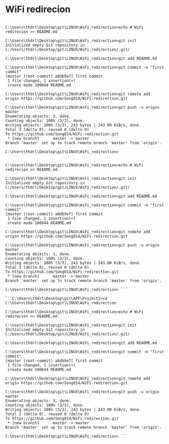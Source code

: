 # WiFi redirecion 


```C:\Users\thdrl\Desktop\git\APP\Project1>cd C:\Users\thdrl\Desktop\git\LINUX\WiFi_redirection

C:\Users\thdrl\Desktop\git\LINUX\WiFi_redirection>echo # WiFi redirecion >> README.md

C:\Users\thdrl\Desktop\git\LINUX\WiFi_redirection>git init
Initialized empty Git repository in C:/Users/thdrl/Desktop/git/LINUX/WiFi_redirection/.git/

C:\Users\thdrl\Desktop\git\LINUX\WiFi_redirection>git add README.md

C:\Users\thdrl\Desktop\git\LINUX\WiFi_redirection>git commit -m "first commit"
[master (root-commit) a8db9a7] first commit
 1 file changed, 1 insertion(+)
 create mode 100644 README.md

C:\Users\thdrl\Desktop\git\LINUX\WiFi_redirection>git remote add origin https://github.com/Song014/WiFi-redirection.git

C:\Users\thdrl\Desktop\git\LINUX\WiFi_redirection>git push -u origin master
Enumerating objects: 3, done.
Counting objects: 100% (3/3), done.
Writing objects: 100% (3/3), 243 bytes | 243.00 KiB/s, done.
Total 3 (delta 0), reused 0 (delta 0)
To https://github.com/Song014/WiFi-redirection.git
 * [new branch]      master -> master
Branch 'master' set up to track remote branch 'master' from 'origin'.

C:\Users\thdrl\Desktop\git\LINUX\WiFi_redirection>
```

```C:\Users\thdrl\Desktop\git\APP\Project1>cd C:\Users\thdrl\Desktop\git\LINUX\WiFi_redirection

C:\Users\thdrl\Desktop\git\LINUX\WiFi_redirection>echo # WiFi redirecion >> README.md

C:\Users\thdrl\Desktop\git\LINUX\WiFi_redirection>git init
Initialized empty Git repository in C:/Users/thdrl/Desktop/git/LINUX/WiFi_redirection/.git/

C:\Users\thdrl\Desktop\git\LINUX\WiFi_redirection>git add README.md

C:\Users\thdrl\Desktop\git\LINUX\WiFi_redirection>git commit -m "first commit"
[master (root-commit) a8db9a7] first commit
 1 file changed, 1 insertion(+)
 create mode 100644 README.md

C:\Users\thdrl\Desktop\git\LINUX\WiFi_redirection>git remote add origin https://github.com/Song014/WiFi-redirection.git

C:\Users\thdrl\Desktop\git\LINUX\WiFi_redirection>git push -u origin master
Enumerating objects: 3, done.
Counting objects: 100% (3/3), done.
Writing objects: 100% (3/3), 243 bytes | 243.00 KiB/s, done.
Total 3 (delta 0), reused 0 (delta 0)
To https://github.com/Song014/WiFi-redirection.git
 * [new branch]      master -> master
Branch 'master' set up to track remote branch 'master' from 'origin'.

C:\Users\thdrl\Desktop\git\LINUX\WiFi_redirection> ```

```C:\Users\thdrl\Desktop\git\APP\Project1>cd C:\Users\thdrl\Desktop\git\LINUX\WiFi_redirection

C:\Users\thdrl\Desktop\git\LINUX\WiFi_redirection>echo # WiFi redirecion >> README.md

C:\Users\thdrl\Desktop\git\LINUX\WiFi_redirection>git init
Initialized empty Git repository in C:/Users/thdrl/Desktop/git/LINUX/WiFi_redirection/.git/

C:\Users\thdrl\Desktop\git\LINUX\WiFi_redirection>git add README.md

C:\Users\thdrl\Desktop\git\LINUX\WiFi_redirection>git commit -m "first commit"
[master (root-commit) a8db9a7] first commit
 1 file changed, 1 insertion(+)
 create mode 100644 README.md

C:\Users\thdrl\Desktop\git\LINUX\WiFi_redirection>git remote add origin https://github.com/Song014/WiFi-redirection.git

C:\Users\thdrl\Desktop\git\LINUX\WiFi_redirection>git push -u origin master
Enumerating objects: 3, done.
Counting objects: 100% (3/3), done.
Writing objects: 100% (3/3), 243 bytes | 243.00 KiB/s, done.
Total 3 (delta 0), reused 0 (delta 0)
To https://github.com/Song014/WiFi-redirection.git
 * [new branch]      master -> master
Branch 'master' set up to track remote branch 'master' from 'origin'.

C:\Users\thdrl\Desktop\git\LINUX\WiFi_redirection> ```
